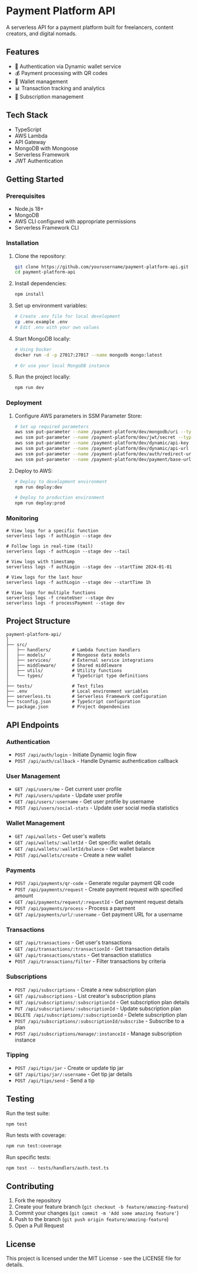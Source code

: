 # Payment Platform API

A serverless API for a payment platform built for freelancers, content creators, and digital nomads.

## Features

- 🔐 Authentication via Dynamic wallet service
- 💰 Payment processing with QR codes
- 👛 Wallet management
- 📊 Transaction tracking and analytics
- 🔄 Subscription management

## Tech Stack

- TypeScript
- AWS Lambda
- API Gateway
- MongoDB with Mongoose
- Serverless Framework
- JWT Authentication

## Getting Started

### Prerequisites

- Node.js 18+
- MongoDB
- AWS CLI configured with appropriate permissions
- Serverless Framework CLI

### Installation

1. Clone the repository:
   ```bash
   git clone https://github.com/yourusername/payment-platform-api.git
   cd payment-platform-api
   ```

2. Install dependencies:
   ```bash
   npm install
   ```

3. Set up environment variables:
   ```bash
   # Create .env file for local development
   cp .env.example .env
   # Edit .env with your own values
   ```

4. Start MongoDB locally:
   ```bash
   # Using Docker
   docker run -d -p 27017:27017 --name mongodb mongo:latest 
   
   # Or use your local MongoDB instance
   ```

5. Run the project locally:
   ```bash
   npm run dev
   ```

### Deployment

1. Configure AWS parameters in SSM Parameter Store:
   ```bash
   # Set up required parameters
   aws ssm put-parameter --name /payment-platform/dev/mongodb/uri --type SecureString --value "your-mongodb-connection-string"
   aws ssm put-parameter --name /payment-platform/dev/jwt/secret --type SecureString --value "your-jwt-secret"
   aws ssm put-parameter --name /payment-platform/dev/dynamic/api-key --type SecureString --value "your-dynamic-api-key"
   aws ssm put-parameter --name /payment-platform/dev/dynamic/api-url --type String --value "https://api.dynamic.xyz"
   aws ssm put-parameter --name /payment-platform/dev/auth/redirect-url --type String --value "https://app.payment-platform.com/auth/callback"
   aws ssm put-parameter --name /payment-platform/dev/payment/base-url --type String --value "https://app.payment-platform.com"
   ```

2. Deploy to AWS:
   ```bash
   # Deploy to development environment
   npm run deploy:dev
   
   # Deploy to production environment
   npm run deploy:prod
   ```

### Monitoring 
```
# View logs for a specific function
serverless logs -f authLogin --stage dev

# Follow logs in real-time (tail)
serverless logs -f authLogin --stage dev --tail

# View logs with timestamp
serverless logs -f authLogin --stage dev --startTime 2024-01-01

# View logs for the last hour
serverless logs -f authLogin --stage dev --startTime 1h

# View logs for multiple functions
serverless logs -f createUser --stage dev
serverless logs -f processPayment --stage dev

```


## Project Structure

```
payment-platform-api/
│
├── src/
│   ├── handlers/        # Lambda function handlers
│   ├── models/          # Mongoose data models
│   ├── services/        # External service integrations
│   ├── middleware/      # Shared middleware
│   ├── utils/           # Utility functions
│   └── types/           # TypeScript type definitions
│
├── tests/               # Test files
├── .env                 # Local environment variables
├── serverless.ts        # Serverless Framework configuration
├── tsconfig.json        # TypeScript configuration
└── package.json         # Project dependencies
```

## API Endpoints

### Authentication

- `POST /api/auth/login` - Initiate Dynamic login flow
- `POST /api/auth/callback` - Handle Dynamic authentication callback

### User Management

- `GET /api/users/me` - Get current user profile
- `PUT /api/users/update` - Update user profile
- `GET /api/users/:username` - Get user profile by username
- `POST /api/users/social-stats` - Update user social media statistics

### Wallet Management

- `GET /api/wallets` - Get user's wallets
- `GET /api/wallets/:walletId` - Get specific wallet details
- `GET /api/wallets/:walletId/balance` - Get wallet balance
- `POST /api/wallets/create` - Create a new wallet

### Payments

- `POST /api/payments/qr-code` - Generate regular payment QR code
- `POST /api/payments/request` - Create payment request with specified amount
- `GET /api/payments/request/:requestId` - Get payment request details
- `POST /api/payments/process` - Process a payment
- `GET /api/payments/url/:username` - Get payment URL for a username

### Transactions

- `GET /api/transactions` - Get user's transactions
- `GET /api/transactions/:transactionId` - Get transaction details
- `GET /api/transactions/stats` - Get transaction statistics
- `POST /api/transactions/filter` - Filter transactions by criteria

### Subscriptions

- `POST /api/subscriptions` - Create a new subscription plan
- `GET /api/subscriptions` - List creator's subscription plans
- `GET /api/subscriptions/:subscriptionId` - Get subscription plan details
- `PUT /api/subscriptions/:subscriptionId` - Update subscription plan
- `DELETE /api/subscriptions/:subscriptionId` - Delete subscription plan
- `POST /api/subscriptions/:subscriptionId/subscribe` - Subscribe to a plan
- `POST /api/subscriptions/manage/:instanceId` - Manage subscription instance

### Tipping

- `POST /api/tips/jar` - Create or update tip jar
- `GET /api/tips/jar/:username` - Get tip jar details
- `POST /api/tips/send` - Send a tip

## Testing

Run the test suite:

```bash
npm test
```

Run tests with coverage:

```bash
npm run test:coverage
```

Run specific tests:
```
npm test -- tests/handlers/auth.test.ts
``` 

## Contributing

1. Fork the repository
2. Create your feature branch (`git checkout -b feature/amazing-feature`)
3. Commit your changes (`git commit -m 'Add some amazing feature'`)
4. Push to the branch (`git push origin feature/amazing-feature`)
5. Open a Pull Request

## License

This project is licensed under the MIT License - see the LICENSE file for details.